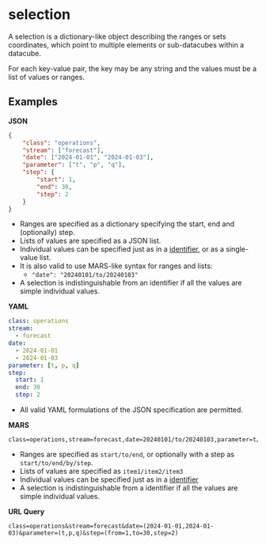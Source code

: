 # selection

A selection is a dictionary-like object describing the ranges or sets coordinates, which point to multiple elements or sub-datacubes within a datacube.

For each key-value pair, the key may be any string and the values must be a list of values or ranges.

## Examples

**JSON**
```JSON
{
    "class": "operations",
    "stream": ["forecast"],
    "date": ["2024-01-01", "2024-01-03"],
    "parameter": ["t", "p", "q"],
    "step": {
        "start": 1,
        "end": 30,
        "step": 2
    }
}
```
* Ranges are specified as a dictionary specifying the start, end and (optionally) step.
* Lists of values are specified as a JSON list.
* Individual values can be specified just as in a [identifier](identifier.md), or as a single-value list.
* It is also valid to use MARS-like syntax for ranges and lists:
    * `"date": "20240101/to/20240103"`
* A selection is indistinguishable from an identifier if all the values are simple individual values.

**YAML**
```YAML
class: operations
stream: 
  - forecast
date:
  - 2024-01-01
  - 2024-01-03
parameter: [t, p, q]
step:
  start: 1
  end: 30
  step: 2
```

* All valid YAML formulations of the JSON specification are permitted.

**MARS**
```
class=operations,stream=forecast,date=20240101/to/20240103,parameter=t/p/q,step=1/to/30/by/2
```
* Ranges are specified as `start/to/end`, or optionally with a step as `start/to/end/by/step`.
* Lists of values are specified as `item1/item2/item3`
* Individual values can be specified just as in a [identifier](identifier.md)
* A selection is indistinguishable from a identifier if all the values are simple individual values.

**URL Query**
```
class=operations&stream=forecast&date=(2024-01-01,2024-01-03)&parameter=(t,p,q)&step=(from=1,to=30,step=2)
```